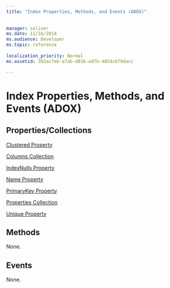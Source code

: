 ```yaml
---
title: "Index Properties, Methods, and Events (ADOX)"
 
 
manager: soliver
ms.date: 11/16/2014
ms.audience: Developer
ms.topic: reference
  
localization_priority: Normal
ms.assetid: 392ac7eb-a7ab-d016-ed7b-4054c6f9dacc

---
```


# Index Properties, Methods, and Events (ADOX)

## Properties/Collections

[Clustered Property](clustered-property-adox.md)
  
[Columns Collection](columns-collection-adox.md)
  
[IndexNulls Property](indexnulls-property-adox.md)
  
[Name Property](name-property-adox.md)
  
[PrimaryKey Property](primarykey-property-adox.md)
  
[Properties Collection](properties-collection-ado.md)
  
[Unique Property](unique-property-adox.md)
  
## Methods

None.
  
## Events

None.
  

